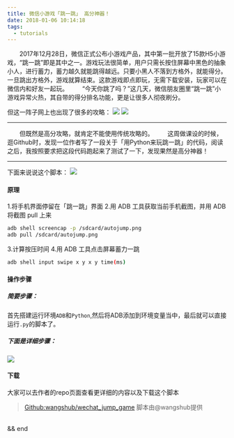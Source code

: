 ```yaml
---
title: 微信小游戏「跳一跳」 高分神器！
date: 2018-01-06 10:14:18
tags:
  - tutorials
---
```

  &emsp;&emsp;2017年12月28日，微信正式公布小游戏产品，其中第一批开放了15款H5小游戏，“跳一跳”即是其中之一。游戏玩法很简单，用户只需长按住屏幕中黑色的抽象小人，进行蓄力，蓄力越久就能跳得越远。只要小黑人不落到方格外，就能得分。一旦跳出方格外，游戏就算结束。这款游戏即点即玩，无需下载安装，玩家可以在微信内和好友一起玩。
  &emsp;&emsp;“今天你跳了吗？”这几天，微信朋友圈里“跳一跳”小游戏异常火热，其自带的得分排名功能，更是让很多人彻夜刷分。

但这一阵子网上也出现了很多的攻略：
![](https://images.gxuann.cn/archives/wechat-game-jump-1.png)
![](https://images.gxuann.cn/archives/wechat-game-jump-2.jpg)

---

  &emsp;&emsp;但既然是高分攻略，就肯定不能使用传统攻略的。
  &emsp;&emsp;这周做课设的时候，逛Github时，发现一位作者写了一段关于「用Python来玩跳一跳」的代码，阅读之后，我按照要求把这段代码跑起来了测试了一下，发现果然是高分神器！

---

下面来说说这个脚本：
![](https://images.gxuann.cn/archives/wechat-game-jump-3.png)
#### 原理
1.将手机界面停留在「跳一跳」界面
2.用 ADB 工具获取当前手机截图，并用 ADB 将截图 pull 上来
```bash
adb shell screencap -p /sdcard/autojump.png
adb pull /sdcard/autojump.png
```
3.计算按压时间
4.用 ADB 工具点击屏幕蓄力一跳
```bash
adb shell input swipe x y x y time(ms)
```

#### 操作步骤
##### 简要步骤：
首先搭建运行环境`ADB`和`Python`,然后将ADB添加到环境变量当中，最后就可以直接运行`.py`的脚本了。

##### 下面是详细步骤：
![](https://images.gxuann.cn/archives/wechat-game-jump-4.png)

#### 下载
大家可以去作者的repo页面查看更详细的内容以及下载这个脚本
>[Github:wangshub/wechat_jump_game](https://github.com/wangshub/wechat_jump_game)
>脚本由@wangshub提供

<br>
&&
end
